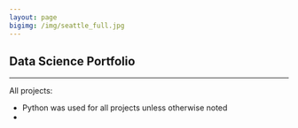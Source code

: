 ```yaml
---
layout: page
bigimg: /img/seattle_full.jpg
---
```

## Data Science Portfolio
---
All projects:
* Python was used for all projects unless otherwise noted
*
